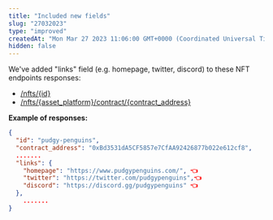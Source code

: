 ```yaml
---
title: "Included new fields"
slug: "27032023"
type: "improved"
createdAt: "Mon Mar 27 2023 11:06:00 GMT+0000 (Coordinated Universal Time)"
hidden: false
---
```

We've added "links" field (e.g. homepage, twitter, discord) to these NFT endpoints responses: 

- [/nfts/{id}](/reference/nfts-id)
- [/nfts/{asset_platform}/contract/{contract_address}](/reference/nfts-contract-address)

**Example of responses:**

```json
{
  "id": "pudgy-penguins",
  "contract_address": "0xBd3531dA5CF5857e7CfAA92426877b022e612cf8",
  .......
  "links": {
    "homepage": "https://www.pudgypenguins.com/", 👈
    "twitter": "https://twitter.com/pudgypenguins",👈
    "discord": "https://discord.gg/pudgypenguins" 👈
  },
	.......
}
```